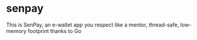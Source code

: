 # senpay
This is SenPay, an e-wallet app you respect like a mentor, thread-safe, low-memory footprint thanks to Go
